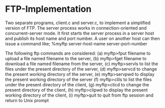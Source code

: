 # FTP-Implementation

Two separate programs, client.c and server.c, to implement a simplified version of FTP.
The server process works in connection-oriented and concurrent-server mode.
It first starts the server process in a server host and publish its host name and port number.
A user on another host can then issue a command like;
%myftp server-host-name server-port-number

The following ftp commands are considered:
(a) myftp>fput filename to upload a file named filename to the server,
(b) myftp>fget filename to download a file named filename from the server,
(c) myftp>servls to list the files under the present directory of the server,
(d) myftp>servcd to change the present working directory of the server,
(e) myftp>servpwd to display the present working directory of the server
(f) myftp>clils to list the files under the present directory of the client,
(g) myftp>clicd to change the present directory of the client,
(h) myftp>clipwd to display the present working directory of the client,
(i) myftp>quit to quit from ftp session and return to Unix prompt
